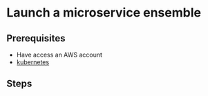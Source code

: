 # Launch a microservice ensemble

## Prerequisites
* Have access an AWS account
* [kubernetes](kubernetes.md)

## Steps